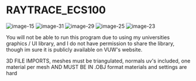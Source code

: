 # RAYTRACE_ECS100


![image-15](https://github.com/user-attachments/assets/b382e837-009d-420d-835f-925a60d7ca74)
![image-31](https://github.com/user-attachments/assets/515e6e61-105c-4578-8c1c-ff076f53208b)
![image-29](https://github.com/user-attachments/assets/8a90d87d-5d93-4e31-8958-690c74a62cc6)
![image-25](https://github.com/user-attachments/assets/98e24f2e-7d03-45ee-9170-3ea18669b1e8)
![image-23](https://github.com/user-attachments/assets/32508ed1-79f4-4954-9c7d-29e35e7ca9eb)

You will not be able to run this program due to using my universities graphics / UI library, and I do not have permission to share the library, though im sure it is publicly available on VUW's website. 

3D FILE IMPORTS, 
meshes must be triangulated, normals uv's included, one material per mesh AND MUST BE IN .OBJ format
materials and settings are hard
